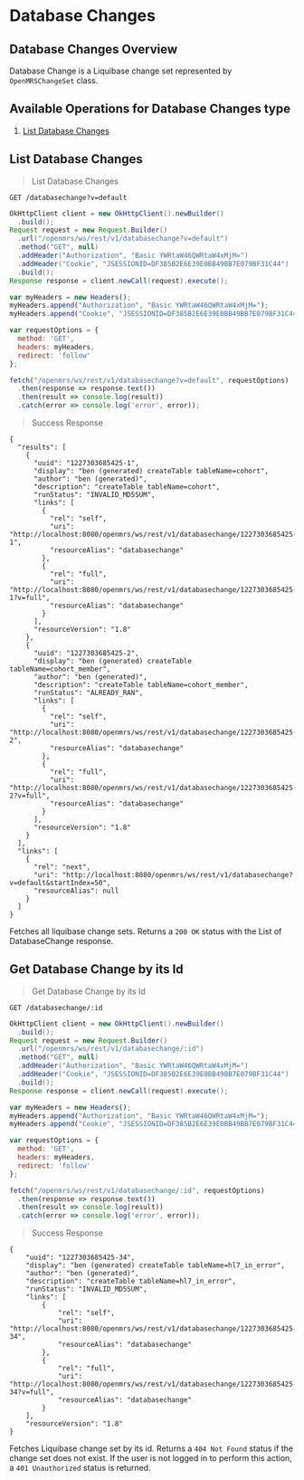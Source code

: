 # Database Changes

## Database Changes Overview

Database Change is a Liquibase change set represented by `OpenMRSChangeSet` class.

## Available Operations for Database Changes type

1. [List Database Changes](#list-database-changes)

## List Database Changes

> List Database Changes

```shell
GET /databasechange?v=default
```

```java
OkHttpClient client = new OkHttpClient().newBuilder()
  .build();
Request request = new Request.Builder()
  .url("/openmrs/ws/rest/v1/databasechange?v=default")
  .method("GET", null)
  .addHeader("Authorization", "Basic YWRtaW46QWRtaW4xMjM=")
  .addHeader("Cookie", "JSESSIONID=DF385B2E6E39E0BB49BB7E079BF31C44")
  .build();
Response response = client.newCall(request).execute();
```

```javascript
var myHeaders = new Headers();
myHeaders.append("Authorization", "Basic YWRtaW46QWRtaW4xMjM=");
myHeaders.append("Cookie", "JSESSIONID=DF385B2E6E39E0BB49BB7E079BF31C44");

var requestOptions = {
  method: 'GET',
  headers: myHeaders,
  redirect: 'follow'
};

fetch("/openmrs/ws/rest/v1/databasechange?v=default", requestOptions)
  .then(response => response.text())
  .then(result => console.log(result))
  .catch(error => console.log('error', error));
```

> Success Response

```response
{
  "results": [
    {
      "uuid": "1227303685425-1",
      "display": "ben (generated) createTable tableName=cohort",
      "author": "ben (generated)",
      "description": "createTable tableName=cohort",
      "runStatus": "INVALID_MD5SUM",
      "links": [
        {
          "rel": "self",
          "uri": "http://localhost:8080/openmrs/ws/rest/v1/databasechange/1227303685425-1",
          "resourceAlias": "databasechange"
        },
        {
          "rel": "full",
          "uri": "http://localhost:8080/openmrs/ws/rest/v1/databasechange/1227303685425-1?v=full",
          "resourceAlias": "databasechange"
        }
      ],
      "resourceVersion": "1.8"
    },
    {
      "uuid": "1227303685425-2",
      "display": "ben (generated) createTable tableName=cohort_member",
      "author": "ben (generated)",
      "description": "createTable tableName=cohort_member",
      "runStatus": "ALREADY_RAN",
      "links": [
        {
          "rel": "self",
          "uri": "http://localhost:8080/openmrs/ws/rest/v1/databasechange/1227303685425-2",
          "resourceAlias": "databasechange"
        },
        {
          "rel": "full",
          "uri": "http://localhost:8080/openmrs/ws/rest/v1/databasechange/1227303685425-2?v=full",
          "resourceAlias": "databasechange"
        }
      ],
      "resourceVersion": "1.8"
    }
  ],
  "links": [
    {
      "rel": "next",
      "uri": "http://localhost:8080/openmrs/ws/rest/v1/databasechange?v=default&startIndex=50",
      "resourceAlias": null
    }
  ]
}
```

Fetches all liquibase change sets. Returns a `200 OK` status with the List of DatabaseChange response.

## Get Database Change by its Id

> Get Database Change by its Id

```shell
GET /databasechange/:id
```

```java
OkHttpClient client = new OkHttpClient().newBuilder()
  .build();
Request request = new Request.Builder()
  .url("/openmrs/ws/rest/v1/databasechange/:id")
  .method("GET", null)
  .addHeader("Authorization", "Basic YWRtaW46QWRtaW4xMjM=")
  .addHeader("Cookie", "JSESSIONID=DF385B2E6E39E0BB49BB7E079BF31C44")
  .build();
Response response = client.newCall(request).execute();
```

```javascript
var myHeaders = new Headers();
myHeaders.append("Authorization", "Basic YWRtaW46QWRtaW4xMjM=");
myHeaders.append("Cookie", "JSESSIONID=DF385B2E6E39E0BB49BB7E079BF31C44");

var requestOptions = {
  method: 'GET',
  headers: myHeaders,
  redirect: 'follow'
};

fetch("/openmrs/ws/rest/v1/databasechange/:id", requestOptions)
  .then(response => response.text())
  .then(result => console.log(result))
  .catch(error => console.log('error', error));
```

> Success Response

```response
{
    "uuid": "1227303685425-34",
    "display": "ben (generated) createTable tableName=hl7_in_error",
    "author": "ben (generated)",
    "description": "createTable tableName=hl7_in_error",
    "runStatus": "INVALID_MD5SUM",
    "links": [
        {
            "rel": "self",
            "uri": "http://localhost:8080/openmrs/ws/rest/v1/databasechange/1227303685425-34",
            "resourceAlias": "databasechange"
        },
        {
            "rel": "full",
            "uri": "http://localhost:8080/openmrs/ws/rest/v1/databasechange/1227303685425-34?v=full",
            "resourceAlias": "databasechange"
        }
    ],
    "resourceVersion": "1.8"
}
```

Fetches Liquibase change set by its id. Returns a `404 Not Found` status if the change set does not exist. If the user is not logged in to perform this action, a `401 Unauthorized` status is returned.
